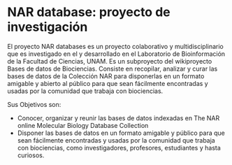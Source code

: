# NAR database: proyecto de investigación 

El proyecto NAR databases es un proyecto colaborativo y multidisciplinario que es investigado en el y desarrollado en el Laboratorio de Bioinformación de la Facultad de Ciencias, UNAM. Es un subproyecto del wikiproyecto Bases de datos de Biociencias. Consiste en recopilar, analizar y curar las bases de datos de la Colección NAR para disponerlas en un formato amigable y abierto al público para que sean fácilmente encontradas y usadas por la comunidad que trabaja con biociencias.

Sus Objetivos son:
+ Conocer, organizar y reunir las bases de datos indexadas en The NAR online Molecular Biology Database Collection
+ Disponer las bases de datos en un formato amigable y público para que sean fácilmente encontradas y usadas por la comunidad que trabaja con biociencias, como investigadores, profesores, estudiantes y hasta curiosos.
